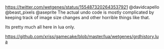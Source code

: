 https://twitter.com/wetgenes/status/1554873202643537921 @davidcapello @beast_pixels @aseprite The actual undo code is mostly complicated by keeping track of image size changes and other horrible things like that.

Its pretty much all here in lua only.

https://github.com/xriss/gamecake/blob/master/lua/wetgenes/grdhistory.lua